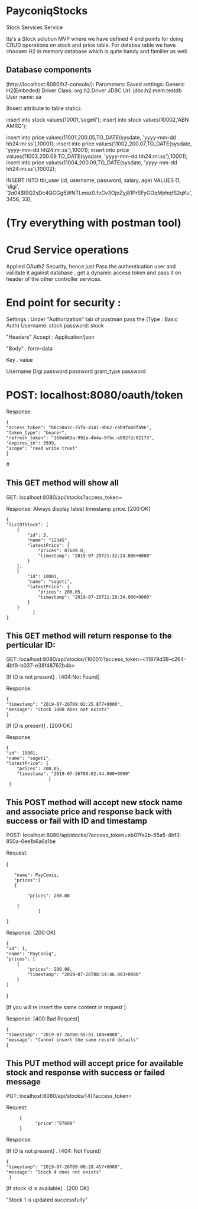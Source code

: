 # PayconiqStocks
Stock Services
Service

Its's a Stock solution MVP where we have defined 4 end points for doing CRUD operations on stock and price table.
For databse table we have choosen H2 in memory database which is quite handy and familier as well.

## Database components 

(http://localhost:8080/h2-console/):
Parameters:
Saved settings: Generic H2(Embeded)
Driver Class: org.h2.Driver
JDBC Url: jdbc:h2:mem:testdb
User name: sa

(Insert attribute to table static): 

insert into stock values(10001,'sogeti');
insert into stock values(10002,'ABN AMRO');

insert into price values(11001,200.05,TO_DATE(sysdate, 'yyyy-mm-dd hh24:mi:ss'),10001);
insert into price values(11002,200.07,TO_DATE(sysdate, 'yyyy-mm-dd hh24:mi:ss'),10001);
insert into price values(11003,200.09,TO_DATE(sysdate, 'yyyy-mm-dd hh24:mi:ss'),10001);
insert into price values(11004,200.09,TO_DATE(sysdate, 'yyyy-mm-dd hh24:mi:ss'),10002);


INSERT INTO tbl_user (id, username, password, salary, age) VALUES (1, 'digi',   '$2a$04$I9Q2sDc4QGGg5WNTLmsz0.fvGv3OjoZyj81PrSFyGOqMphqfS2qKu', 3456, 33);

# (Try everything with postman tool)

# Crud Service operations

Applied OAuth2 Security, hence just Pass the authentication user and validate it against database , get a dynamic access token and pass it on header of the other controller services.

   # End point for security  :
   
   Settings : Under "Authorization" tab of postman pass the (Type : Basic Auth)
   Username: stock
   password: stock
   
   "Headers" 
   Accept : Application/json
   
   "Body" . form-data
   
   Key .                 value
   
   Username             Digi
   password             password
   grant_type           password
   
  # POST: localhost:8080/oauth/token
   
   Response: 
   
    {
    "access_token": "bbc50a3c-25fa-4141-9b62-cab9fa8dfa96",
    "token_type": "bearer",
    "refresh_token": "168eb83a-992a-4b4a-9fbc-e892f2c0217d",
    "expires_in": 3599,
    "scope": "read write trust"
    }

#<After generating the access_token pass it in header of other services to validate>

## This GET method will show all 
GET: localhost:8080/api/stocks?access_token=<bbc50a3c-25fa-4141-9b62-cab9fa8dfa96>
  
  Response:      Always display latest timestamp price.   [200:OK]
  
    {
    "listOfStock": [
        {
            "id": 3,
            "name": "12345",
            "latestPrice": {
                "prices": 87689.0,
                "timestamp": "2019-07-25T21:32:24.006+0000"
            }
        },
        {
            "id": 10001,
            "name": "sogeti",
            "latestPrice": {
                "prices": 200.05,
                "timestamp": "2019-07-25T21:28:34.000+0000"
            }
        }
              ]
    }
  
## This GET method will return response to the perticular ID:
GET: localhost:8080/api/stocks/{10001}?access_token=<11879d38-c264-4bf9-b037-e38f48762b4b>

[If ID is not present] .    [404:Not Found]
  
  Response:
  
       
    {
    "timestamp": "2019-07-26T09:02:25.877+0000",
    "message": "Stock 1000 does not exists"
    }

[If ID is present] .       [200:OK]

 Response:
 
       
    {
    "id": 10001,
    "name": "sogeti",
    "latestPrice": {
        "prices": 200.05,
        "timestamp": "2019-07-26T08:02:44.000+0000"
                    }
     }

  
## This POST method will accept new stock name and associate price and response back with success or fail with ID and timestamp
POST: localhost:8080/api/stocks/?access_token=eb07fe2b-65a5-4bf3-850a-0ee1b6a6a1be

  Request: 
  
  {
       
       "name": PayConiq,
       "prices":[
       {
            
            "prices": 200.08
            
        }
                ]  
       
    }
    
   Response:           [200:OK]
    
    {
    "id": 1,
    "name": "PayConiq",
    "prices": [
        {
            "prices": 200.08,
            "timestamp": "2019-07-26T08:54:46.993+0000"
        }
    ]
}

[If you will re insert the same content in request ]:

  Response:         [400:Bad Request]
  
    {
    "timestamp": "2019-07-26T08:55:51.108+0000",
    "message": "Cannot insert the same record details"
    }

  ## This PUT method will accept price for available stock and response with success or failed message
  
  PUT: localhost:8080/api/stocks/{4}?access_token=<eb07fe2b-65a5-4bf3-850a-0ee1b6a6a1be>
    
    
   Request:  
    
         {
	           "price":"87689"
         }
        
    
   Response:
    
   [If ID is not present] .      [404: Not Found]
    
    {
    "timestamp": "2019-07-26T09:00:28.457+0000",
    "message": "Stock 4 does not exists"
     }

[If stock id is available] .      [200 OK]

"Stock 1 is updated successfully"




    
         
    
     
    

    
    

   
